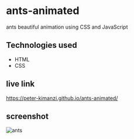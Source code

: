 # ants-animated
ants beautiful animation using CSS and JavaScript

## Technologies used
* HTML
* CSS

## live link

https://peter-kimanzi.github.io/ants-animated/

## screenshot

![ants](https://user-images.githubusercontent.com/71552773/188584367-6f3950d1-3cd5-4bbf-a533-6efb5209053b.PNG)
